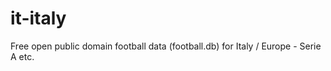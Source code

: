 it-italy
========

Free open public domain football data (football.db) for Italy / Europe - Serie A etc.
